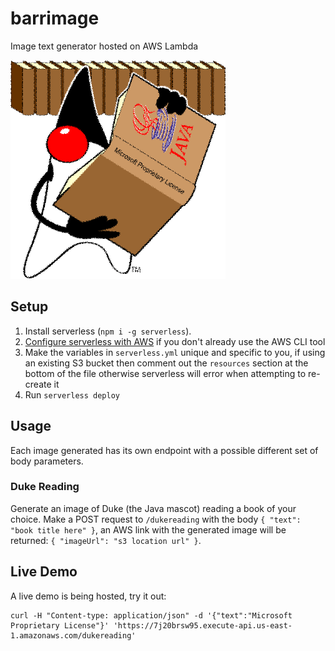 # barrimage

Image text generator hosted on AWS Lambda

![Duke Reading: Microsoft Proprietary License](https://raw.githubusercontent.com/harrego/barrimage/main/.github/dukereading.png)

## Setup

1. Install serverless (`npm i -g serverless`).
2. [Configure serverless with AWS](https://www.serverless.com/framework/docs/providers/aws/guide/credentials/) if you don't already use the AWS CLI tool
3. Make the variables in `serverless.yml` unique and specific to you, if using an existing S3 bucket then comment out the `resources` section at the bottom of the file otherwise serverless will error when attempting to re-create it
4. Run `serverless deploy`

## Usage

Each image generated has its own endpoint with a possible different set of body parameters.

### Duke Reading

Generate an image of Duke (the Java mascot) reading a book of your choice. Make a POST request to `/dukereading` with the body `{ "text": "book title here" }`, an AWS link with the generated image will be returned: `{ "imageUrl": "s3 location url" }`.

## Live Demo

A live demo is being hosted, try it out:

```
curl -H "Content-type: application/json" -d '{"text":"Microsoft Proprietary License"}' 'https://7j20brsw95.execute-api.us-east-1.amazonaws.com/dukereading'
```